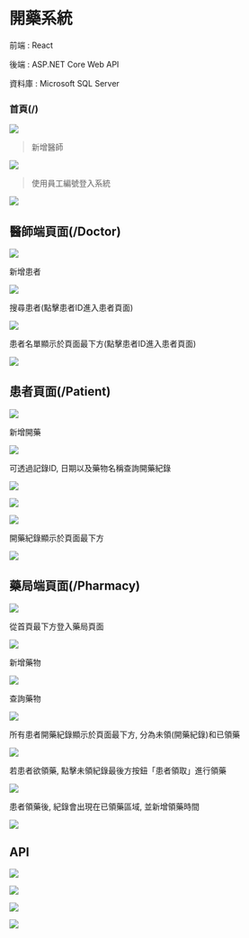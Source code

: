 # 開藥系統

前端 : React 

後端 : ASP.NET Core Web API

資料庫 : Microsoft SQL Server



### 首頁(/) 

![](/pics/首頁_1.jpg)


> 新增醫師

![](/pics/首頁_2.jpg)


> 使用員工編號登入系統

![](/pics/首頁_3.jpg)



## 醫師端頁面(/Doctor)

![](/pics/醫師_1.jpg)


新增患者

![](/pics/醫師_2.jpg)


搜尋患者(點擊患者ID進入患者頁面)

![](/pics/醫師_3.jpg)


患者名單顯示於頁面最下方(點擊患者ID進入患者頁面)

![](/pics/醫師_4.jpg)



## 患者頁面(/Patient)

![](/pics/患者_1.jpg)


新增開藥

![](/pics/患者_2.jpg)


可透過記錄ID, 日期以及藥物名稱查詢開藥紀錄

![](/pics/患者_3.jpg)

![](/pics/患者_4.jpg)

![](/pics/患者_5.jpg)


開藥紀錄顯示於頁面最下方

![](/pics/患者_6.jpg)



## 藥局端頁面(/Pharmacy)

![](/pics/藥局_1.jpg)


從首頁最下方登入藥局頁面

![](/pics/藥局_3.jpg)


新增藥物

![](/pics/藥局_2.jpg)


查詢藥物

![](/pics/藥局_4.jpg)


所有患者開藥紀錄顯示於頁面最下方, 分為未領(開藥紀錄)和已領藥

![](/pics/藥局_5.jpg)


若患者欲領藥, 點擊未領紀錄最後方按鈕「患者領取」進行領藥

![](/pics/藥局_6.jpg)


患者領藥後, 紀錄會出現在已領藥區域, 並新增領藥時間

![](/pics/藥局_7.jpg)


## API

![](/pics/API_1.jpg)

![](/pics/API_2.jpg)

![](/pics/API_3.jpg)

![](/pics/API_4.jpg)
